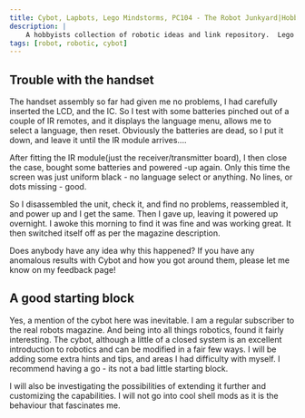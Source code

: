 ```yaml
---
title: Cybot, Lapbots, Lego Mindstorms, PC104 - The Robot Junkyard|Hobbies and Pets
description: |
	A hobbyists collection of robotic ideas and link repository.  Lego Robots, my experiences and hints and tips for amateur robot builders.
tags: [robot, robotic, cybot]
---
```


## Trouble with the handset

The handset assembly so far had given me no problems, I had carefully inserted the LCD, and the IC.  So I test with some batteries
pinched out of a couple of IR remotes, and it displays the language menu, allows me to select a language, then reset.  Obviously
the batteries are dead, so I put it down, and leave it until the IR module arrives....

After fitting the IR module(just the receiver/transmitter board), I then close the case, bought some batteries and powered
-up again.  Only this time the screen was just uniform black - no language select or anything.  No lines, or dots missing - good.

So I disassembled the unit, check it, and find no problems, reassembled it, and power up and I get the same.  Then I gave up,
leaving it powered up overnight.  I awoke this morning to find it was fine and was working great.  It then switched itself
off as per the magazine description.

Does anybody have any idea why this happened?  If you have any anomalous results with Cybot and how you got around them, please
let me know on my feedback page!

## A good starting block

Yes, a mention of the cybot here was inevitable. I am a regular subscriber to the real robots magazine.
And being into all things robotics, found it fairly interesting. The cybot, although a little of a closed system is an excellent introduction to robotics and can be modified in a fair few ways. I will be adding some extra hints and tips, and areas I had difficulty with myself. I recommend having a go - its not a bad little starting block.<br />

I will also be investigating the possibilities of extending it further and customizing the capabilities.  I will not go into cool shell mods as it is the behaviour that fascinates me.
